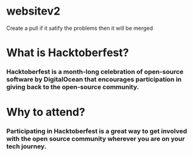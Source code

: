 # websitev2

Create a pull if it satify the problems then it will be merged
# What is Hacktoberfest?
### Hacktoberfest is a month-long celebration of open-source software by DigitalOcean that encourages participation in giving back to the open-source community.

# Why to attend?
### Participating in Hacktoberfest is a great way to get involved with the open source community wherever you are on your tech journey.
